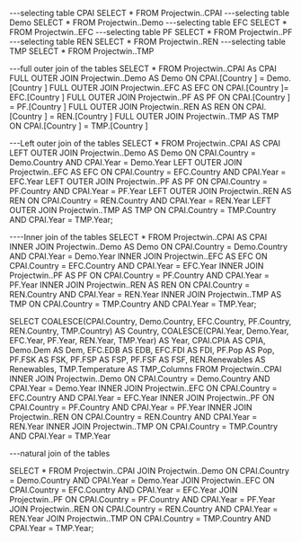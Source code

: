 ---selecting table CPAI
SELECT * FROM Projectwin..CPAI
---selecting table Demo
SELECT * FROM Projectwin..Demo
---selecting table EFC
SELECT * FROM Projectwin..EFC
---selecting table PF
SELECT * FROM Projectwin..PF
---selecting table REN
SELECT * FROM Projectwin..REN
---selecting table TMP
SELECT * FROM Projectwin..TMP

---full outer join of the tables
SELECT * FROM Projectwin..CPAI As CPAI
FULL OUTER JOIN Projectwin..Demo AS Demo ON CPAI.[Country ] = Demo.[Country ]
FULL OUTER JOIN Projectwin..EFC AS EFC ON CPAI.[Country ]= EFC.[Country ]
FULL OUTER JOIN Projectwin..PF AS PF ON CPAI.[Country ] = PF.[Country ]
FULL OUTER JOIN Projectwin..REN AS REN ON CPAI.[Country ] = REN.[Country ]
FULL OUTER JOIN Projectwin..TMP AS TMP ON CPAI.[Country ] = TMP.[Country ]

---Left outer join of the tables 
SELECT *
FROM Projectwin..CPAI AS CPAI
LEFT OUTER JOIN Projectwin..Demo AS Demo ON CPAI.Country = Demo.Country AND CPAI.Year = Demo.Year
LEFT OUTER JOIN Projectwin..EFC AS EFC ON CPAI.Country = EFC.Country AND CPAI.Year = EFC.Year
LEFT OUTER JOIN Projectwin..PF AS PF ON CPAI.Country = PF.Country AND CPAI.Year = PF.Year
LEFT OUTER JOIN Projectwin..REN AS REN ON CPAI.Country = REN.Country AND CPAI.Year = REN.Year
LEFT OUTER JOIN Projectwin..TMP AS TMP ON CPAI.Country = TMP.Country AND CPAI.Year = TMP.Year;

----Inner join of the tables 
SELECT *
FROM Projectwin..CPAI AS CPAI
INNER JOIN Projectwin..Demo AS Demo ON CPAI.Country = Demo.Country AND CPAI.Year = Demo.Year
INNER JOIN Projectwin..EFC AS EFC ON CPAI.Country = EFC.Country AND CPAI.Year = EFC.Year
INNER JOIN Projectwin..PF AS PF ON CPAI.Country = PF.Country AND CPAI.Year = PF.Year
INNER JOIN Projectwin..REN AS REN ON CPAI.Country = REN.Country AND CPAI.Year = REN.Year
INNER JOIN Projectwin..TMP AS TMP ON CPAI.Country = TMP.Country AND CPAI.Year = TMP.Year;

SELECT 
    COALESCE(CPAI.Country, Demo.Country, EFC.Country, PF.Country, REN.Country, TMP.Country) AS Country,
    COALESCE(CPAI.Year, Demo.Year, EFC.Year, PF.Year, REN.Year, TMP.Year) AS Year,
    CPAI.CPIA AS CPIA,
    Demo.Dem AS Dem,
    EFC.EDB AS EDB,
EFC.FDI AS FDI,
    PF.Pop AS Pop,
PF.FSK AS FSK,
PF.FSP AS FSP,
PF.FSF AS FSF,
    REN.Renewables AS Renewables,
    TMP.Temperature AS TMP_Columns
FROM 
    Projectwin..CPAI
INNER JOIN 
    Projectwin..Demo ON CPAI.Country = Demo.Country AND CPAI.Year = Demo.Year
INNER JOIN 
    Projectwin..EFC ON CPAI.Country = EFC.Country AND CPAI.Year = EFC.Year
INNER JOIN 
    Projectwin..PF ON CPAI.Country = PF.Country AND CPAI.Year = PF.Year
INNER JOIN 
    Projectwin..REN ON CPAI.Country = REN.Country AND CPAI.Year = REN.Year
INNER JOIN 
    Projectwin..TMP ON CPAI.Country = TMP.Country AND CPAI.Year = TMP.Year


---natural join of the tables

SELECT *
FROM Projectwin..CPAI
JOIN Projectwin..Demo ON CPAI.Country = Demo.Country AND CPAI.Year = Demo.Year
JOIN Projectwin..EFC ON CPAI.Country = EFC.Country AND CPAI.Year = EFC.Year
JOIN Projectwin..PF ON CPAI.Country = PF.Country AND CPAI.Year = PF.Year
JOIN Projectwin..REN ON CPAI.Country = REN.Country AND CPAI.Year = REN.Year
JOIN Projectwin..TMP ON CPAI.Country = TMP.Country AND CPAI.Year = TMP.Year;
